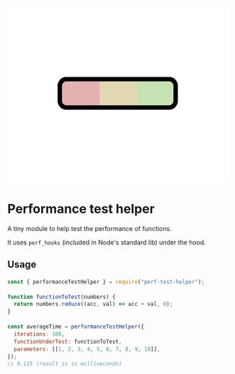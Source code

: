 ![alt text](./logo.png)

# Performance test helper

A tiny module to help test the performance of functions.

It uses `perf_hooks` (included in Node's standard lib) under the hood.

## Usage

```javascript
const { performanceTestHelper } = require("perf-test-helper");

function functionToTest(numbers) {
  return numbers.reduce((acc, val) => acc + val, 0);
}

const averageTime = performanceTestHelper({
  iterations: 100,
  functionUnderTest: functionToTest,
  parameters: [[1, 2, 3, 4, 5, 6, 7, 8, 9, 10]],
});
// 0.115 (result is in milliseconds)
```
